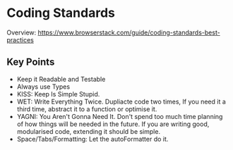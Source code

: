 # Coding Standards

Overview: https://www.browserstack.com/guide/coding-standards-best-practices

## Key Points

- Keep it Readable and Testable
- Always use Types
- KISS: Keep Is Simple Stupid.
- WET: Write Everything Twice. Dupliacte code two times, If you need it a third time, abstract it to a function or optimise it.
- YAGNI: You Aren't Gonna Need It. Don't spend too much time planning of how things will be needed in the future. If you are writing good, modularised code, extending it should be simple.
- Space/Tabs/Formatting: Let the autoFormatter do it.
